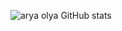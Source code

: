 ![arya olya GitHub stats](https://github-readme-stats.vercel.app/api?username=aryaOlya&theme=nightowl&show_icons=true)